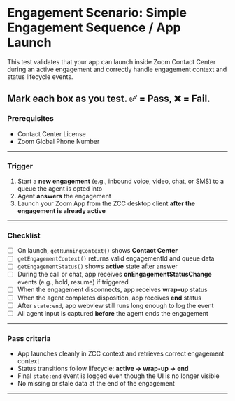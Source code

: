 # Engagement Scenario: Simple Engagement Sequence / App Launch

This test validates that your app can launch inside Zoom Contact Center during an active engagement and correctly handle engagement context and status lifecycle events.

Mark each box as you test. ✅ = Pass, ❌ = Fail.
---
### Prerequisites
* Contact Center License
* Zoom Global Phone Number
---

### Trigger

1. Start a **new engagement** (e.g., inbound voice, video, chat, or SMS) to a queue the agent is opted into  
2. Agent **answers** the engagement  
3. Launch your Zoom App from the ZCC desktop client **after the engagement is already active**  

---

### Checklist

- [ ] On launch, `getRunningContext()` shows **Contact Center**  
- [ ] `getEngagementContext()` returns valid engagementId and queue data  
- [ ] `getEngagementStatus()` shows **active** state after answer  
- [ ] During the call or chat, app receives **onEngagementStatusChange** events (e.g., hold, resume) if triggered  
- [ ] When the engagement disconnects, app receives **wrap-up** status  
- [ ] When the agent completes disposition, app receives **end** status  
- [ ] After `state:end`, app webview still runs long enough to log the event  
- [ ] All agent input is captured **before** the agent ends the engagement  

---

### Pass criteria

- App launches cleanly in ZCC context and retrieves correct engagement context  
- Status transitions follow lifecycle: **active → wrap-up → end**  
- Final `state:end` event is logged even though the UI is no longer visible  
- No missing or stale data at the end of the engagement  

---
